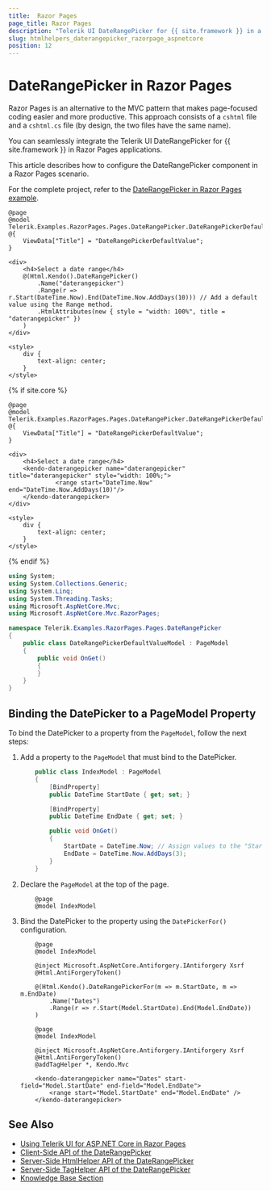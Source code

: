 ```yaml
---
title:  Razor Pages
page_title: Razor Pages
description: "Telerik UI DateRangePicker for {{ site.framework }} in a Razor Pages application."
slug: htmlhelpers_daterangepicker_razorpage_aspnetcore
position: 12
---
```


# DateRangePicker in Razor Pages

Razor Pages is an alternative to the MVC pattern that makes page-focused coding easier and more productive. This approach consists of a `cshtml` file and a `cshtml.cs` file (by design, the two files have the same name). 

You can seamlessly integrate the Telerik UI DateRangePicker for {{ site.framework }} in Razor Pages applications.

This article describes how to configure the DateRangePicker component in a Razor Pages scenario.

For the complete project, refer to the [DateRangePicker in Razor Pages example](https://github.com/telerik/ui-for-aspnet-core-examples/blob/master/Telerik.Examples.RazorPages/Telerik.Examples.RazorPages/Pages/DateRangePicker/DateRangePickerIndex.cshtml).

```HtmlHelper
@page
@model Telerik.Examples.RazorPages.Pages.DateRangePicker.DateRangePickerDefaultValueModel
@{
    ViewData["Title"] = "DateRangePickerDefaultValue";
}

<div>
    <h4>Select a date range</h4>
    @(Html.Kendo().DateRangePicker()
        .Name("daterangepicker")
        .Range(r => r.Start(DateTime.Now).End(DateTime.Now.AddDays(10))) // Add a default value using the Range method.
        .HtmlAttributes(new { style = "width: 100%", title = "daterangepicker" })
    )
</div>

<style>
    div {
        text-align: center;
    }
</style>
```
{% if site.core %}
```TagHelper
@page
@model Telerik.Examples.RazorPages.Pages.DateRangePicker.DateRangePickerDefaultValueModel
@{
    ViewData["Title"] = "DateRangePickerDefaultValue";
}

<div>
    <h4>Select a date range</h4>
    <kendo-daterangepicker name="daterangepicker" title="daterangepicker" style="width: 100%;">
             <range start="DateTime.Now" end="DateTime.Now.AddDays(10)"/>
    </kendo-daterangepicker>
</div>

<style>
    div {
        text-align: center;
    }
</style>
```
{% endif %}

```C# PageModel
using System;
using System.Collections.Generic;
using System.Linq;
using System.Threading.Tasks;
using Microsoft.AspNetCore.Mvc;
using Microsoft.AspNetCore.Mvc.RazorPages;

namespace Telerik.Examples.RazorPages.Pages.DateRangePicker
{
    public class DateRangePickerDefaultValueModel : PageModel
    {
        public void OnGet()
        {
        }
    }
}
```

## Binding the DatePicker to a PageModel Property

To bind the DatePicker to a property from the `PageModel`, follow the next steps:

1. Add a property to the `PageModel` that must bind to the DatePicker.

    ```C# Index.cshtml.cs
        public class IndexModel : PageModel
        {
            [BindProperty]
            public DateTime StartDate { get; set; }

            [BindProperty]
            public DateTime EndDate { get; set; }

            public void OnGet()
            {
                StartDate = DateTime.Now; // Assign values to the "StartDate" and "EndDate" properties, if needed.
                EndDate = DateTime.Now.AddDays(3);
            }
        }
    ```
1. Declare the `PageModel` at the top of the page.

    ```Razor
        @page
        @model IndexModel
    ```

1. Bind the DatePicker to the property using the `DatePickerFor()` configuration.

    ```HtmlHelper
        @page
        @model IndexModel

        @inject Microsoft.AspNetCore.Antiforgery.IAntiforgery Xsrf
        @Html.AntiForgeryToken()
        
        @(Html.Kendo().DateRangePickerFor(m => m.StartDate, m => m.EndDate)
            .Name("Dates")
            .Range(r => r.Start(Model.StartDate).End(Model.EndDate))
        )
    ```
    ```TagHelper
        @page
        @model IndexModel

        @inject Microsoft.AspNetCore.Antiforgery.IAntiforgery Xsrf
        @Html.AntiForgeryToken()
        @addTagHelper *, Kendo.Mvc

        <kendo-daterangepicker name="Dates" start-field="Model.StartDate" end-field="Model.EndDate">
            <range start="Model.StartDate" end="Model.EndDate" />
        </kendo-daterangepicker>
    ```

## See Also

* [Using Telerik UI for ASP.NET Core in Razor Pages](https://docs.telerik.com/aspnet-core/getting-started/razor-pages#using-telerik-ui-for-aspnet-core-in-razor-pages)
* [Client-Side API of the DateRangePicker](https://docs.telerik.com/kendo-ui/api/javascript/ui/daterangepicker)
* [Server-Side HtmlHelper API of the DateRangePicker](/api/daterangepicker)
* [Server-Side TagHelper API of the DateRangePicker](/api/taghelpers/daterangepicker)
* [Knowledge Base Section](/knowledge-base)
